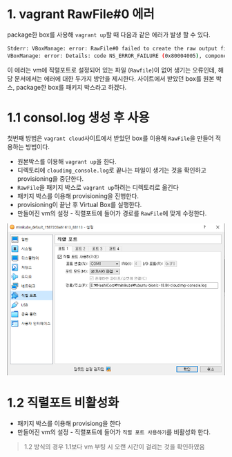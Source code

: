 # 1. vagrant RawFile#0 에러

package한 box를 사용해 `vagrant up`할 때 다음과 같은 에러가 발생 할 수 있다.

```bash
Stderr: VBoxManage: error: RawFile#0 failed to create the raw output file /Users/ehankinson/Projects/leandog/atdd-linux-vagrant-master/ubuntu-xenial-16.04-cloudimg-console.log (VERR_FILE_NOT_FOUND)
VBoxManage: error: Details: code NS_ERROR_FAILURE (0x80004005), component ConsoleWrap, interface IConsole
```



이 에러는 vm에 직렬포트로 설정되어 있는 파일 (`Rawfile`)이 없어 생기는 오류인데, 해당 문서에서는 에러에 대한 두가지 방안을 제시한다. 사이트에서 받았던 box를 원본 박스, package한 box를 패키지 박스라고 하겠다.



# 1.1 consol.log 생성 후 사용

첫번째 방법은 `vagrant cloud`사이트에서 받았던 box를 이용해 `RawFile`을 만들어 적용하는 방법이다. 

- 원본박스를 이용해 `vagrant up`을 한다.
- 디렉토리에 `cloudimg_console.log`로 끝나는 파일이 생기는 것을 확인하고 provisioning을 중단한다.
- `RawFile`을 패키지 박스로 `vagrant up`하려는 디렉토리로 옮긴다
- 패키지 박스를 이용해 provisioning을 진행한다.
- provisioning이 끝난 후 Virtual Box를 실행한다.
- 만들어진 vm의 설정 - 직렬포트에 들어가 경로를 `RawFile`에 맞게 수정한다.

![image-20200418194735336](images/image-20200418194735336.png)



# 1.2 직렬포트 비활성화

- 패키지 박스를 이용해 provisiong을 한다
- 만들어진 vm의 설정 - 직렬포트에 들어가 `직렬 포트 사용하기`를 비활성화 한다.

> 1.2 방식의 경우 1.1보다 vm 부팅 시 오랜 시간이 걸리는 것을 확인하였음


